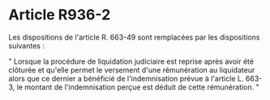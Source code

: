 # Article R936-2

Les dispositions de l'article R. 663-49 sont remplacées par les dispositions suivantes :

" Lorsque la procédure de liquidation judiciaire est reprise après avoir été clôturée et qu'elle permet le versement d'une rémunération au liquidateur alors que ce dernier a bénéficié de l'indemnisation prévue à l'article L. 663-3, le montant de l'indemnisation perçue est déduit de cette rémunération. "
